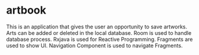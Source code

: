 # artbook
This is an application that gives the user an opportunity to save artworks. 
Arts can be added or deleted in the local database.
Room is used to handle database process.
Rxjava is used for Reactive Programming.
Fragments are used to show UI.
Navigation Component is used to navigate Fragments.
